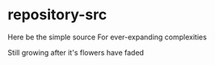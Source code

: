 # repository-src

Here be the simple source
For ever-expanding complexities



Still growing after it's flowers have faded
